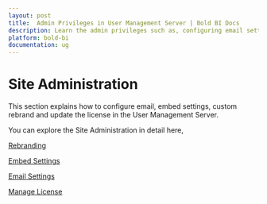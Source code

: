 ```yaml
---
layout: post
title:  Admin Privileges in User Management Server | Bold BI Docs
description: Learn the admin privileges such as, configuring email settings, embed settings, custom rebranding and license update in the user management server.
platform: bold-bi
documentation: ug
---
```


# Site Administration

This section explains how to configure email, embed settings, custom rebrand and update the license in the User Management Server.

You can explore the Site Administration in detail here,

[Rebranding](/embedded-bi/multi-tenancy/site-administration/rebranding/)

[Embed Settings](/embedded-bi/site-administration/embed-settings/)

[Email Settings](/embedded-bi/multi-tenancy/site-administration/email-settings/)

[Manage License](/embedded-bi/multi-tenancy/site-administration/manage-license/)
